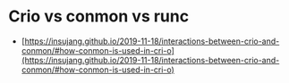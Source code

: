 # Crio vs conmon vs runc 

* [https://insujang.github.io/2019-11-18/interactions-between-crio-and-conmon/#how-conmon-is-used-in-cri-o](https://insujang.github.io/2019-11-18/interactions-between-crio-and-conmon/#how-conmon-is-used-in-cri-o)
